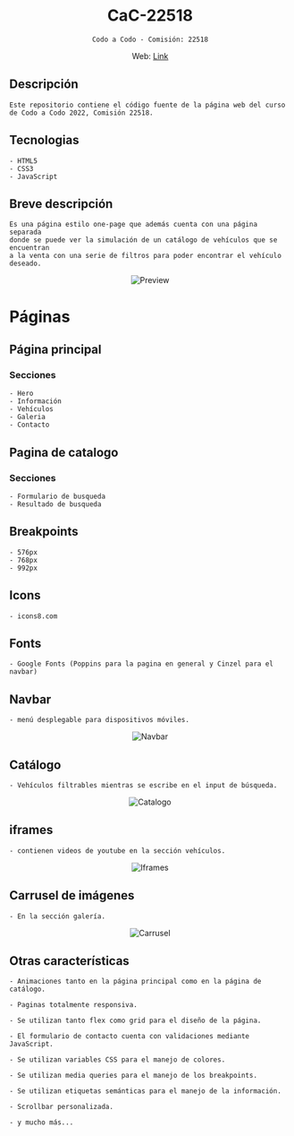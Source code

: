 <div style="text-align: center;">
<h1> CaC-22518 </h1>

    Codo a Codo - Comisión: 22518

Web: [Link](https://ikaroyo.github.io/CaC-22518/catalogo.html)
</div>

## Descripción

    Este repositorio contiene el código fuente de la página web del curso de Codo a Codo 2022, Comisión 22518.

## Tecnologias

    - HTML5
    - CSS3
    - JavaScript

## Breve descripción

    Es una página estilo one-page que además cuenta con una página separada 
    donde se puede ver la simulación de un catálogo de vehículos que se encuentran
    a la venta con una serie de filtros para poder encontrar el vehículo deseado.

<div style="text-align: center;">
    <img src="markdown-src/index-small.png" alt="Preview">
</div>

# Páginas

## Página principal

### Secciones

    - Hero
    - Información
    - Vehículos
    - Galeria
    - Contacto

## Pagina de catalogo

### Secciones

    - Formulario de busqueda
    - Resultado de busqueda

## Breakpoints

    - 576px
    - 768px
    - 992px

## Icons

    - icons8.com

## Fonts

    - Google Fonts (Poppins para la pagina en general y Cinzel para el navbar)

## Navbar

    - menú desplegable para dispositivos móviles.

<div style="text-align: center;">
    <img src="markdown-src/navbar.gif" alt="Navbar">
</div>

## Catálogo

    - Vehículos filtrables mientras se escribe en el input de búsqueda.

<div style="text-align: center;">
    <img src="markdown-src/catalogo.gif" alt="Catalogo">
</div>

## iframes

    - contienen videos de youtube en la sección vehículos.

<div style="text-align: center;">
    <img src="markdown-src/iframe.gif" alt="Iframes">
</div>

## Carrusel de imágenes

    - En la sección galería.

<div style="text-align: center;">
    <img src="markdown-src/Carousel.gif" alt="Carrusel">
</div>

## Otras características

    - Animaciones tanto en la página principal como en la página de catálogo.

    - Paginas totalmente responsiva.

    - Se utilizan tanto flex como grid para el diseño de la página.

    - El formulario de contacto cuenta con validaciones mediante JavaScript.

    - Se utilizan variables CSS para el manejo de colores.

    - Se utilizan media queries para el manejo de los breakpoints.
    
    - Se utilizan etiquetas semánticas para el manejo de la información.

    - Scrollbar personalizada.

    - y mucho más...